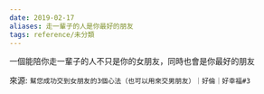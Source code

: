 ```yaml
---
date: 2019-02-17
aliases: 走一輩子的人是你最好的朋友
tags: reference/未分類
---
```



一個能陪你走一輩子的人不只是你的女朋友，同時也會是你最好的朋友

來源: `幫您成功交到女朋友的3個心法（也可以用來交男朋友）｜好倫｜好幸福#3`

